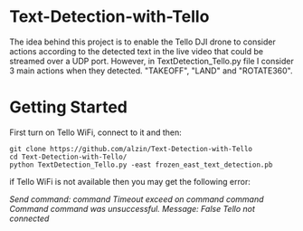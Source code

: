 # Text-Detection-with-Tello

The idea behind this project is to enable the Tello DJI drone to consider actions according to the detected text in the live video that could be streamed over a UDP port. However, in TextDetection_Tello.py file I consider 3 main actions when they detected. "TAKEOFF", "LAND" and "ROTATE360".

# Getting Started

First turn on Tello WiFi, connect to it and then:

```
git clone https://github.com/alzin/Text-Detection-with-Tello
cd Text-Detection-with-Tello/
python TextDetection_Tello.py -east frozen_east_text_detection.pb 
```

if Tello WiFi is not available then you may get the following error:

*Send command: command
Timeout exceed on command command
Command command was unsuccessful. Message: False
Tello not connected*
